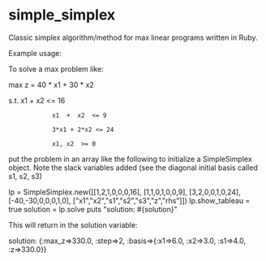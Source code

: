 # simple_simplex
Classic simplex algorithm/method for max linear programs written in Ruby.  

Example usage:

To solve a max problem like:

max z = 40 * x1 + 30 * x2

s.t. 		x1  +  x2  <= 16

				x1  +  x2  <= 9

				3*x1 + 2*x2 <= 24

				x1, x2  >= 0

put the problem in an array like the following to initialize a SimpleSimplex object.  Note the slack variables added (see the diagonal initial basis called s1, s2, s3)

lp = SimpleSimplex.new([[1,2,1,0,0,0,16],
												[1,1,0,1,0,0,9],
												[3,2,0,0,1,0,24],
												[-40,-30,0,0,0,1,0],
												["x1","x2","s1","s2","s3","z","rhs"]])
lp.show_tableau = true
solution = lp.solve
puts "solution: #{solution}"

This will return in the solution variable:

solution: {:max_z=>330.0, :step=>2, :basis=>{:x1=>6.0, :x2=>3.0, :s1=>4.0, :z=>330.0}}
